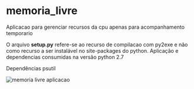 # memoria_livre
Aplicacao para gerenciar recursos da cpu apenas para acompanhamento temporario

O arquivo <b>setup.py</b> refere-se ao recurso de compilacao com py2exe e não como recurso a ser instalável no site-packages do python.
Aplicação e dependencias consumidas na versão python 2.7

Dependências
    psutil

![memoria livre aplicacao](https://user-images.githubusercontent.com/4871601/31903261-0214a3c4-b7fe-11e7-88e0-b39cee1ea732.png)
